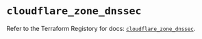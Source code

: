 # `cloudflare_zone_dnssec`

Refer to the Terraform Registory for docs: [`cloudflare_zone_dnssec`](https://registry.terraform.io/providers/cloudflare/cloudflare/4.10.0/docs/resources/zone_dnssec).
